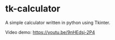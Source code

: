 # tk-calculator
A simple calculator written in python using Tkinter.

Video demo: https://youtu.be/9nHEdsj-2P4
